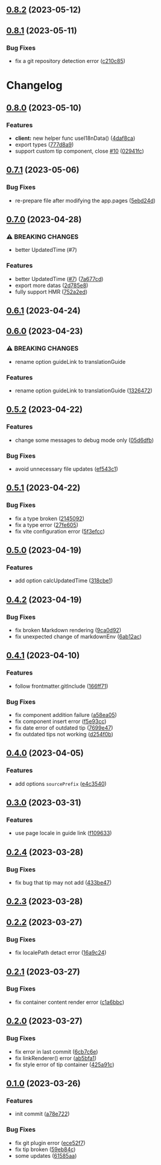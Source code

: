 ## [0.8.2](https://github.com/DreamOfIce/vuepress-plugin-i18n/compare/v0.8.1...v0.8.2) (2023-05-12)

## [0.8.1](https://github.com/DreamOfIce/vuepress-plugin-i18n/compare/v0.8.0...v0.8.1) (2023-05-11)

### Bug Fixes

- fix a git repository detection error ([c210c85](https://github.com/DreamOfIce/vuepress-plugin-i18n/commit/c210c85ce95063e40f09dad590dcd037689c7f51))

# Changelog

## [0.8.0](https://github.com/DreamOfIce/vuepress-plugin-i18n/compare/v0.7.1...v0.8.0) (2023-05-10)

### Features

- **client:** new helper func useI18nData() ([4daf8ca](https://github.com/DreamOfIce/vuepress-plugin-i18n/commit/4daf8ca661c70ace6be01358ef669a2eb1e829d4))
- export types ([777d8a9](https://github.com/DreamOfIce/vuepress-plugin-i18n/commit/777d8a97bda44a0e0a21211e79a6abbd5da0d6bf))
- support custom tip component, close [#10](https://github.com/DreamOfIce/vuepress-plugin-i18n/issues/10) ([02941fc](https://github.com/DreamOfIce/vuepress-plugin-i18n/commit/02941fcf3fd62a0523e87ad0db69fc8902650526))

## [0.7.1](https://github.com/DreamOfIce/vuepress-plugin-i18n/compare/v0.7.0...v0.7.1) (2023-05-06)

### Bug Fixes

- re-prepare file after modifying the app.pages ([5ebd24d](https://github.com/DreamOfIce/vuepress-plugin-i18n/commit/5ebd24da2989c8f528bf31519743f4982b8ef762))

## [0.7.0](https://github.com/DreamOfIce/vuepress-plugin-i18n/compare/v0.6.1...v0.7.0) (2023-04-28)

### ⚠ BREAKING CHANGES

- better UpdatedTime (#7)

### Features

- better UpdatedTime ([#7](https://github.com/DreamOfIce/vuepress-plugin-i18n/issues/7)) ([7a677cd](https://github.com/DreamOfIce/vuepress-plugin-i18n/commit/7a677cdf94b31f2201861b4fe53ce8fe0ee770f7))
- export more datas ([2d785e8](https://github.com/DreamOfIce/vuepress-plugin-i18n/commit/2d785e8b860811fa82bec4b96c9d6a3e5e48ed8c))
- fully support HMR ([752a2ed](https://github.com/DreamOfIce/vuepress-plugin-i18n/commit/752a2ed58e06f34b3705b2f0edd182ed4218ff1f))

## [0.6.1](https://github.com/DreamOfIce/vuepress-plugin-i18n/compare/v0.6.0...v0.6.1) (2023-04-24)

## [0.6.0](https://github.com/DreamOfIce/vuepress-plugin-i18n/compare/v0.5.2...v0.6.0) (2023-04-23)

### ⚠ BREAKING CHANGES

- rename option guideLink to translationGuide

### Features

- rename option guideLink to translationGuide ([1326472](https://github.com/DreamOfIce/vuepress-plugin-i18n/commit/1326472ad576cc0f9de86adfe8211243033303a1))

## [0.5.2](https://github.com/DreamOfIce/vuepress-plugin-i18n/compare/v0.5.1...v0.5.2) (2023-04-22)

### Features

- change some messages to debug mode only ([05d6dfb](https://github.com/DreamOfIce/vuepress-plugin-i18n/commit/05d6dfb4484a1307bcea89a34d58f5ea87afd820))

### Bug Fixes

- avoid unnecessary file updates ([ef543c1](https://github.com/DreamOfIce/vuepress-plugin-i18n/commit/ef543c1119db2601ea8983132b8adb30f88452ca))

## [0.5.1](https://github.com/DreamOfIce/vuepress-plugin-i18n/compare/v0.5.0...v0.5.1) (2023-04-22)

### Bug Fixes

- fix a type broken ([2145092](https://github.com/DreamOfIce/vuepress-plugin-i18n/commit/214509273f40d71328adc6ddfbf7b1036eb89659))
- fix a type error ([27fe605](https://github.com/DreamOfIce/vuepress-plugin-i18n/commit/27fe605ce8c75f48564f20fd169585721868b319))
- fix vite configuration error ([5f3efcc](https://github.com/DreamOfIce/vuepress-plugin-i18n/commit/5f3efccfd4a5f76ce4690e0eae07f71f8efcae6b))

## [0.5.0](https://github.com/DreamOfIce/vuepress-plugin-i18n/compare/v0.4.2...v0.5.0) (2023-04-19)

### Features

- add option calcUpdatedTime ([318cbe1](https://github.com/DreamOfIce/vuepress-plugin-i18n/commit/318cbe14335eed046af647b925933418283c1d80))

## [0.4.2](https://github.com/DreamOfIce/vuepress-plugin-i18n/compare/v0.4.1...v0.4.2) (2023-04-19)

### Bug Fixes

- fix broken Markdown rendering ([9ca0d92](https://github.com/DreamOfIce/vuepress-plugin-i18n/commit/9ca0d925aefd80da3b8a8d6a3578eaee77d8af2c))
- fix unexpected change of markdownEnv ([6ab12ac](https://github.com/DreamOfIce/vuepress-plugin-i18n/commit/6ab12ac02a704dd166f1f67e6c9a1882cd8ae270))

## [0.4.1](https://github.com/DreamOfIce/vuepress-plugin-i18n/compare/v0.4.0...v0.4.1) (2023-04-10)

### Features

- follow frontmatter.gitInclude ([166ff71](https://github.com/DreamOfIce/vuepress-plugin-i18n/commit/166ff715b2e250c1c7817f137934cb253e31c2c1))

### Bug Fixes

- fix component addition failure ([a58ea05](https://github.com/DreamOfIce/vuepress-plugin-i18n/commit/a58ea05c7d389de1e0dae0419deeae83c2bf019c))
- fix component insert error ([f5e93cc](https://github.com/DreamOfIce/vuepress-plugin-i18n/commit/f5e93cc03f91e18faa599c37e3ee616e51c27ff4))
- fix date error of outdated tip ([7699e47](https://github.com/DreamOfIce/vuepress-plugin-i18n/commit/7699e4759a4346086388b71ebf8e97b912e2cbed))
- fix outdated tips not working ([d254f0b](https://github.com/DreamOfIce/vuepress-plugin-i18n/commit/d254f0b26b0a60111b84240f45a9aa27ea147011))

## [0.4.0](https://github.com/DreamOfIce/vuepress-plugin-i18n/compare/v0.3.0...v0.4.0) (2023-04-05)

### Features

- add options `sourcePrefix` ([e4c3540](https://github.com/DreamOfIce/vuepress-plugin-i18n/commit/e4c3540ada408634105d0a68ec823201694bd2d7))

## [0.3.0](https://github.com/DreamOfIce/vuepress-plugin-i18n/compare/v0.2.4...v0.3.0) (2023-03-31)

### Features

- use page locale in guide link ([f109633](https://github.com/DreamOfIce/vuepress-plugin-i18n/commit/f109633a6ab642d527dbe84825a8a1570be7c866))

## [0.2.4](https://github.com/DreamOfIce/vuepress-plugin-i18n/compare/v0.2.3...v0.2.4) (2023-03-28)

### Bug Fixes

- fix bug that tip may not add ([433be47](https://github.com/DreamOfIce/vuepress-plugin-i18n/commit/433be476ab58cc260a3fd7907a47a23cf09db5c9))

## [0.2.3](https://github.com/DreamOfIce/vuepress-plugin-i18n/compare/v0.2.2...v0.2.3) (2023-03-28)

## [0.2.2](https://github.com/DreamOfIce/vuepress-plugin-i18n/compare/v0.2.1...v0.2.2) (2023-03-27)

### Bug Fixes

- fix localePath detact error ([16a9c24](https://github.com/DreamOfIce/vuepress-plugin-i18n/commit/16a9c2414a76c817d08f044bedef0507f5d535b1))

## [0.2.1](https://github.com/DreamOfIce/vuepress-plugin-i18n/compare/v0.2.0...v0.2.1) (2023-03-27)

### Bug Fixes

- fix container content render error ([c1a6bbc](https://github.com/DreamOfIce/vuepress-plugin-i18n/commit/c1a6bbc5d21a0b7e0a57f38d6bd21a3a7e56de4e))

## [0.2.0](https://github.com/DreamOfIce/vuepress-plugin-i18n/compare/v0.1.0...v0.2.0) (2023-03-27)

### Bug Fixes

- fix error in last commit ([6cb7c6e](https://github.com/DreamOfIce/vuepress-plugin-i18n/commit/6cb7c6e20a02ea4cd4256c815222c770144e8904))
- fix linkRenderer() error ([ab5bfa1](https://github.com/DreamOfIce/vuepress-plugin-i18n/commit/ab5bfa1eb40622843c410876f0cd2739648b515a))
- fix style error of tip container ([425a91c](https://github.com/DreamOfIce/vuepress-plugin-i18n/commit/425a91ced0a9e2de74574511d225dc770ff2113b))

## [0.1.0](https://github.com/DreamOfIce/vuepress-plugin-i18n/compare/a78e72230806f7f99011e239b1331fc4deef4fa9...v0.1.0) (2023-03-26)

### Features

- init commit ([a78e722](https://github.com/DreamOfIce/vuepress-plugin-i18n/commit/a78e72230806f7f99011e239b1331fc4deef4fa9))

### Bug Fixes

- fix git plugin error ([ece52f7](https://github.com/DreamOfIce/vuepress-plugin-i18n/commit/ece52f787f008debf466d67b013f2f662e671a3b))
- fix tip broken ([59eb84c](https://github.com/DreamOfIce/vuepress-plugin-i18n/commit/59eb84c666f6a28ad1fab6fcfb3b54477a7ce4f6))
- some updates ([61585aa](https://github.com/DreamOfIce/vuepress-plugin-i18n/commit/61585aad9f4c4cdeb72dea2276496a49dea05126))
